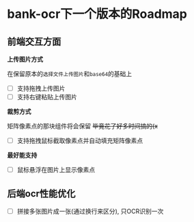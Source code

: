 # bank-ocr下一个版本的Roadmap

## 前端交互方面

**上传图片方式**

在保留原本的`选择文件上传图片`和`base64`的基础上

- [ ] 支持拖拽上传图片
- [ ] 支持右键粘贴上传图片

**裁剪方式**

矩阵像素点的那块组件将会保留 ~~毕竟花了好多时间搞的(x~~

- [ ] 支持拖拽鼠标截取像素点并自动填充矩阵像素点

**最好能支持**

- [ ] 鼠标悬浮在图片上显示像素点

## 后端ocr性能优化

- [ ] 拼接多张图片成一张(通过换行来区分), 只OCR识别一次